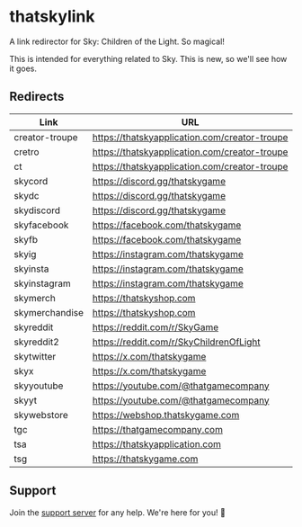 # thatskylink

A link redirector for Sky: Children of the Light. So magical!

This is intended for everything related to Sky. This is new, so we'll see how it goes.

## Redirects

| Link            | URL                                               |
|-----------------|---------------------------------------------------|
| creator-troupe  | https://thatskyapplication.com/creator-troupe     |
| cretro          | https://thatskyapplication.com/creator-troupe     |
| ct              | https://thatskyapplication.com/creator-troupe     |
| skycord         | https://discord.gg/thatskygame                    |
| skydc           | https://discord.gg/thatskygame                    |
| skydiscord      | https://discord.gg/thatskygame                    |
| skyfacebook     | https://facebook.com/thatskygame                  |
| skyfb           | https://facebook.com/thatskygame                  |
| skyig           | https://instagram.com/thatskygame                 |
| skyinsta        | https://instagram.com/thatskygame                 |
| skyinstagram    | https://instagram.com/thatskygame                 |
| skymerch        | https://thatskyshop.com                           |
| skymerchandise  | https://thatskyshop.com                           |
| skyreddit       | https://reddit.com/r/SkyGame                      |
| skyreddit2      | https://reddit.com/r/SkyChildrenOfLight           |
| skytwitter      | https://x.com/thatskygame                         |
| skyx            | https://x.com/thatskygame                         |
| skyyoutube      | https://youtube.com/@thatgamecompany              |
| skyyt           | https://youtube.com/@thatgamecompany              |
| skywebstore     | https://webshop.thatskygame.com                   |
| tgc             | https://thatgamecompany.com                       |
| tsa             | https://thatskyapplication.com                    |
| tsg             | https://thatskygame.com                           |

## Support

Join the [support server] for any help. We're here for you! 🩵

[support server]: https://thatskyapplication.com/support
